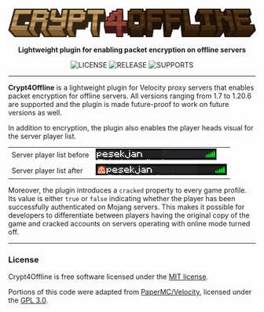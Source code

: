 ![banner](.github/assets/logo.png)

<p align="center"><b>Lightweight plugin for enabling packet encryption on offline servers</b></p>

<p align="center">
    <img src="https://img.shields.io/github/license/pesekjak/crypt4offline?style=for-the-badge&color=107185" alt="LICENSE">
    <img src="https://img.shields.io/github/v/release/pesekjak/crypt4offline?style=for-the-badge&color=edb228" alt="RELEASE">
    <img src="https://img.shields.io/badge/supports-1.7%20—%201.20.6-8A2BE2?style=for-the-badge&color=0f9418" alt="SUPPORTS">
</p>

---

**Crypt4Offline** is a lightweight plugin for Velocity proxy servers that enables packet encryption for offline servers.
All versions ranging from 1.7 to 1.20.6 are supported and the plugin is made future-proof to work on future versions as well.

In addition to encryption, the plugin also enables the player heads visual for the server player list.

|                           |                                       |
|---------------------------|---------------------------------------|
| Server player list before | ![before](./.github/assets/empty.png) |
| Server player list after  | ![after](./.github/assets/heads.png)  |

Moreover, the plugin introduces a `cracked` property to every game profile. Its value is either `true` or `false` indicating whether the player
has been successfully authenticated on Mojang servers. This makes it possible for developers to differentiate between players having the original
copy of the game and cracked accounts on servers operating with online mode turned off.

---

### License
Crypt4Offline is free software licensed under the [MIT license](LICENSE).

Portions of this code were adapted from [PaperMC/Velocity](https://github.com/PaperMC/Velocity), licensed under the [GPL 3.0](VELOCITY_LICENSE).